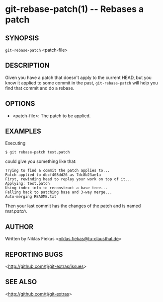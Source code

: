 git-rebase-patch(1) -- Rebases a patch
================================

## SYNOPSIS

`git-rebase-patch` &lt;patch-file&gt;

## DESCRIPTION

Given you have a patch that doesn't apply to the current HEAD, but you know it
applied to some commit in the past, `git-rebase-patch` will help you find that
commit and do a rebase.

## OPTIONS

  * &lt;patch-file&gt;:
     The patch to be applied.

## EXAMPLES

  Executing

    $ git rebase-patch test.patch

  could give you something like that:

    Trying to find a commit the patch applies to...
    Patch applied to dbcf408dd26 as 7dc8b23ae1a
    First, rewinding head to replay your work on top of it...
    Applying: test.patch
    Using index info to reconstruct a base tree...
    Falling back to patching base and 3-way merge...
    Auto-merging README.txt

  Then your last commit has the changes of the patch and is named *test.patch*.

## AUTHOR

Written by Niklas Fiekas &lt;<niklas.fiekas@tu-clausthal.de>&gt;

## REPORTING BUGS

&lt;<http://github.com/tj/git-extras/issues>&gt;

## SEE ALSO

&lt;<http://github.com/tj/git-extras>&gt;

